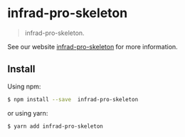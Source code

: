 # infrad-pro-skeleton

> infrad-pro-skeleton.

See our website [infrad-pro-skeleton](https://procomponent.ant.design/) for more information.

## Install

Using npm:

```bash
$ npm install --save  infrad-pro-skeleton
```

or using yarn:

```bash
$ yarn add infrad-pro-skeleton
```
